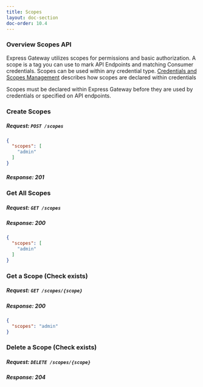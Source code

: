 ```yaml
---
title: Scopes
layout: doc-section
doc-order: 10.4
---
```


### Overview Scopes API
Express Gateway utilizes scopes for permissions and basic authorization.
A scope is a tag you can use to mark API Endpoints and matching Consumer credentials.
Scopes can be used within any credential type. [Credentials and Scopes Management](../../credential-management) describes how scopes are declared within credentials

Scopes must be declared within Express Gateway before they are used by credentials or specified on API endpoints.

### Create Scopes
##### Request: `POST /scopes`
```json
{
  "scopes": [
    "admin"
  ]
}
```
##### Response: 201

### Get All Scopes
##### Request: `GET /scopes`

##### Response: 200
```json
{
  "scopes": [
    "admin"
  ]
}
```

### Get a Scope (Check exists)
##### Request: `GET /scopes/{scope}`

##### Response: 200
```json
{
  "scopes": "admin"
}
```
### Delete a Scope (Check exists)
##### Request: `DELETE /scopes/{scope}`

##### Response: 204
